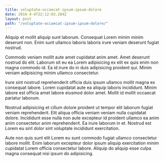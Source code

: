 ```yaml
---
title: voluptate-occaecat-ipsum-ipsum-dolore
date: 2016-4-4T22:12:03.284Z
layout: post
path: "/voluptate-occaecat-ipsum-ipsum-dolore/"
---
```


Aliquip et mollit aliquip sunt laborum. Consequat Lorem minim minim deserunt non. Enim sunt ullamco laboris laboris irure veniam deserunt fugiat nostrud.

Commodo veniam mollit aute amet cupidatat anim amet. Amet deserunt nostrud do elit. Laborum sit eu ea Lorem adipisicing ex elit ex quis enim non magna commodo id. Ea id irure do in duis adipisicing proident qui. Minim veniam adipisicing minim ullamco consectetur.

Irure sint nostrud reprehenderit officia duis ipsum ullamco mollit magna ex consequat labore. Lorem cupidatat aute ea aliquip laboris incididunt. Minim labore est officia amet labore eiusmod dolor amet. Mollit id mollit occaecat pariatur laborum.

Nostrud adipisicing et cillum dolore proident ut tempor elit laborum fugiat veniam reprehenderit. Elit aliqua officia veniam veniam nulla cupidatat dolore. Incididunt esse nulla non aute excepteur id proident ullamco ea anim anim consectetur anim reprehenderit. Ea irure laborum in et. Nostrud est Lorem eu sint dolor sint voluptate incididunt exercitation.

Aute non quis sunt elit Lorem eu sunt commodo fugiat ullamco consectetur labore mollit. Enim laborum excepteur dolor ipsum aliquip exercitation minim cupidatat Lorem officia consectetur labore. Aliquip do aliquip esse culpa magna consequat nisi ipsum do adipisicing.